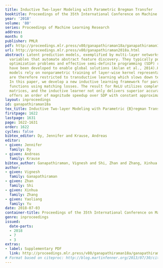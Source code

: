 ```yaml
---
title: Inductive Two-layer Modeling with Parametric Bregman Transfer
booktitle: Proceedings of the 35th International Conference on Machine Learning
year: '2018'
volume: '80'
series: Proceedings of Machine Learning Research
address: 
month: 0
publisher: PMLR
pdf: http://proceedings.mlr.press/v80/ganapathiraman18a/ganapathiraman18a.pdf
url: http://proceedings.mlr.press/v80/ganapathiraman2018a.html
abstract: Latent prediction models, exemplified by multi-layer networks, employ hidden
  variables that automate abstract feature discovery. They typically pose nonconvex
  optimization problems and effective semi-definite programming (SDP) relaxations
  have been developed to enable global solutions (Aslan et al., 2014).However, these
  models rely on nonparametric training of layer-wise kernel representations, and
  are therefore restricted to transductive learning which slows down test prediction.
  In this paper, we develop a new inductive learning framework for parametric transfer
  functions using matching losses. The result for ReLU utilizes completely positive
  matrices, and the inductive learner not only delivers superior accuracy but also
  offers an order of magnitude speedup over SDP with constant approximation guarantees.
layout: inproceedings
id: ganapathiraman18a
tex_title: Inductive Two-layer Modeling with Parametric {B}regman Transfer
firstpage: 1622
lastpage: 1631
page: 1622-1631
order: 1622
cycles: false
bibtex_editor: Dy, Jennifer and Krause, Andreas
editor:
- given: Jennifer
  family: Dy
- given: Andreas
  family: Krause
bibtex_author: Ganapathiraman, Vignesh and Shi, Zhan and Zhang, Xinhua and Yu, Yaoliang
author:
- given: Vignesh
  family: Ganapathiraman
- given: Zhan
  family: Shi
- given: Xinhua
  family: Zhang
- given: Yaoliang
  family: Yu
date: 2018-07-03
container-title: Proceedings of the 35th International Conference on Machine Learning
genre: inproceedings
issued:
  date-parts:
  - 2018
  - 7
  - 3
extras:
- label: Supplementary PDF
  link: http://proceedings.mlr.press/v80/ganapathiraman18a/ganapathiraman18a-supp.pdf
# Format based on citeproc: http://blog.martinfenner.org/2013/07/30/citeproc-yaml-for-bibliographies/
---
```

